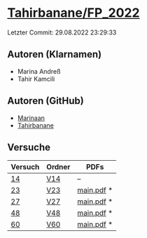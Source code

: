 # [Tahirbanane/FP_2022](https://github.com/Tahirbanane/FP_2022)

Letzter Commit: 29.08.2022 23:29:33

## Autoren (Klarnamen)
- Marina Andreß
- Tahir Kamcili

## Autoren (GitHub)
- [Marinaan](https://github.com/Marinaan)
- [Tahirbanane](https://github.com/Tahirbanane)

## Versuche

|       Versuch        |                           Ordner                            |                                                                          PDFs                                                                           |
|----------------------|-------------------------------------------------------------|---------------------------------------------------------------------------------------------------------------------------------------------------------|
|[14](../../versuch/14)|[V14](https://github.com/Tahirbanane/FP_2022/tree/master/V14)|–                                                                                                                                                        |
|[23](../../versuch/23)|[V23](https://github.com/Tahirbanane/FP_2022/tree/master/V23)|[main.pdf](https://docs.google.com/viewer?url=https://raw.githubusercontent.com/NicoWeio/awesome-ap-pdfs/main/Tahirbanane%E2%88%95FP_2022/23/main.pdf) \*|
|[27](../../versuch/27)|[V27](https://github.com/Tahirbanane/FP_2022/tree/master/V27)|[main.pdf](https://docs.google.com/viewer?url=https://raw.githubusercontent.com/NicoWeio/awesome-ap-pdfs/main/Tahirbanane%E2%88%95FP_2022/27/main.pdf) \*|
|[48](../../versuch/48)|[V48](https://github.com/Tahirbanane/FP_2022/tree/master/V48)|[main.pdf](https://docs.google.com/viewer?url=https://raw.githubusercontent.com/NicoWeio/awesome-ap-pdfs/main/Tahirbanane%E2%88%95FP_2022/48/main.pdf) \*|
|[60](../../versuch/60)|[V60](https://github.com/Tahirbanane/FP_2022/tree/master/V60)|[main.pdf](https://docs.google.com/viewer?url=https://raw.githubusercontent.com/NicoWeio/awesome-ap-pdfs/main/Tahirbanane%E2%88%95FP_2022/60/main.pdf) \*|
